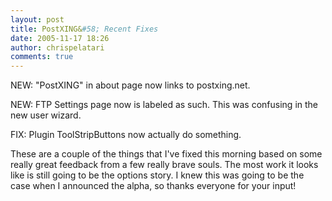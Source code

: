 ```yaml
---
layout: post
title: PostXING&#58; Recent Fixes
date: 2005-11-17 18:26
author: chrispelatari
comments: true
---
```


<p>NEW: "PostXING" in about page now links to postxing.net.</p>
<p>NEW: FTP Settings page now is labeled as such. This was confusing in the new
user wizard.</p>
<p>FIX: Plugin ToolStripButtons now actually do something.</p>
<p>These are a couple of the things that I've fixed this morning based
on some really great feedback from a few really brave souls. The most work it
looks like is still going to be the options story. I knew this was going to be
the case when I announced the alpha, so thanks everyone for your
input!</p>
